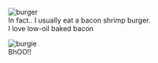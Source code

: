 ![burger](https://github.com/trwit/trwit.github.io/assets/160309591/463acbf7-1360-47dc-b141-2afb25d38e3b)  
In fact.. I usually eat a bacon shrimp burger.  
I love low-oil baked bacon  
  
![burgie](https://github.com/trwit/trwit.github.io/assets/160309591/fcb38d5a-3a9f-42d8-a639-be6c8f474489)  
BhOO!!
